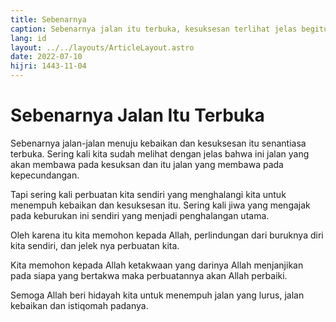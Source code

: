 ```yaml
---
title: Sebenarnya
caption: Sebenarnya jalan itu terbuka, kesuksesan terlihat jelas begitu pula dengan kegagalan, tapi diri kita penuh kelalaian kalau bukan karena pertolongan Allah.
lang: id
layout: ../../layouts/ArticleLayout.astro
date: 2022-07-10
hijri: 1443-11-04
---
```


# Sebenarnya Jalan Itu Terbuka
Sebenarnya jalan-jalan menuju kebaikan dan kesuksesan itu senantiasa terbuka.
Sering kali kita sudah melihat dengan jelas bahwa ini jalan yang akan membawa pada kesuksan dan itu jalan yang membawa pada kepecundangan.

Tapi sering kali perbuatan kita sendiri yang menghalangi kita untuk menempuh kebaikan dan kesuksesan itu.
Sering kali jiwa yang mengajak pada keburukan ini sendiri yang menjadi penghalangan utama.

Oleh karena itu kita memohon kepada Allah, perlindungan dari buruknya diri kita sendiri, dan jelek nya perbuatan kita.

Kita memohon kepada Allah ketakwaan yang darinya Allah menjanjikan pada siapa yang bertakwa maka perbuatannya akan Allah perbaiki.

Semoga Allah beri hidayah kita untuk menempuh jalan yang lurus, jalan kebaikan dan istiqomah padanya.
